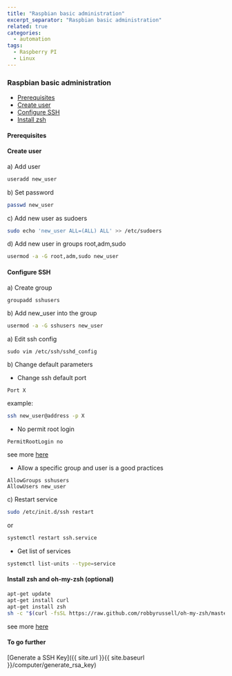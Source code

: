 ```yaml
---
title: "Raspbian basic administration"
excerpt_separator: "Raspbian basic administration"
related: true
categories:
  - automation
tags:
  - Raspberry PI
  - Linux
---
```

### Raspbian basic administration

- [Prerequisites](#prerequisites)
- [Create user](#create-user)
- [Configure SSH](#configure-ssh)
- [Install zsh](#install-zsh)

#### Prerequisites

#### Create user

a) Add user
```bash
useradd new_user
```
b) Set password
```bash
passwd new_user
```
c) Add new user as sudoers
```bash 
sudo echo 'new_user ALL=(ALL) ALL' >> /etc/sudoers
```
d) Add new user in groups root,adm,sudo
```bash
usermod -a -G root,adm,sudo new_user
```

#### Configure SSH

a) Create group 
```bash
groupadd sshusers
```
b) Add new_user into the group
```bash
usermod -a -G sshusers new_user
```

a) Edit ssh config
```
sudo vim /etc/ssh/sshd_config
```
b) Change default parameters

- Change ssh default port
```text
Port X
```
example: 
```bash
ssh new_user@address -p X
```
- No permit root login
```text
PermitRootLogin no
```
see more [here](https://mediatemple.net/community/products/dv/204643810/how-do-i-disable-ssh-login-for-the-root-user)

- Allow a specific group and user is a good practices
```text
AllowGroups sshusers
AllowUsers new_user
```

c) Restart service

```bash
sudo /etc/init.d/ssh restart
```
or
```bash
systemctl restart ssh.service
```
- Get list of services
```bash
systemctl list-units --type=service 
```

#### Install zsh and oh-my-zsh (optional)

```bash
apt-get update
apt-get install curl
apt-get install zsh
sh -c "$(curl -fsSL https://raw.github.com/robbyrussell/oh-my-zsh/master/tools/install.sh)"
```
see more [here](https://github.com/robbyrussell/oh-my-zsh/wiki/Installing-ZSH)

#### To go further

[Generate a SSH Key]({{ site.url }}{{ site.baseurl }}/computer/generate_rsa_key)